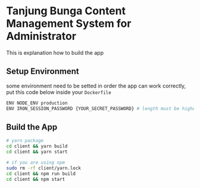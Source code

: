 # Tanjung Bunga Content Management System for Administrator

This is explanation how to build the app

## Setup Environment

some environment need to be setted in order the app can work correctly, put this code below inside your `Dockerfile`

```bash
ENV NODE_ENV production
ENV IRON_SESSION_PASSWORD {YOUR_SECRET_PASSWORD} # length must be higher than 32 chars
```

## Build the App

```bash
# yarn package
cd client && yarn build
cd client && yarn start

# if you are using npm
sudo rm -rf client/yarn.lock
cd client && npm run build
cd client && npm start
```
